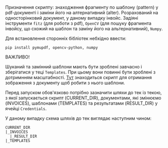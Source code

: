 Призначення скрипту: знаходження фрагменту по шаблону (pattern) у pdf-документі і заміни його на алтернативний (alter). Розрахований на односторінковий документ, у даному випадку інвойс. Задіяні інструменти `fitz` (для роботи з pdf), `OpenCV` (для пошуку фрагмента інвойсу, що схожий на шаблон та заміну його на альтернативний), `Numpy`.

Для встановлення сторонніх бібліотек небхідно ввести:


```
pip install pymupdf, opencv-python, numpy
```
ВАЖЛИВО!

Шуканий та замінний шаблони мають бути зроблені завчасно і зберігатися у теці `Templates`. При цьому вони повинні бути зроблені з дотримнням масштабності. [Тут](https://colab.research.google.com/drive/1oEWHce6M3FBNgiSBHZs6XJf6Ty723QE1#scrollTo=E2i_7QGG8bBU&line=6&uniqifier=1) знаходиться скрипт для отримання зображення з документу щоб робити з нього шаблони.

Перед запуском обов'язково потрібно зазначити шляхи до тек із текою, з якої запускається скрипт (CURRENT_DIR), документами, які змінюємо (INVOICES), шаблонами (TEMPLATES) та результатами (RESULT_DIR) у ячейці `Credentials`.  


У даному випадку схема шляхів до тек виглядає наступним чином:
```
CURRENT_DIR
|_INVOICES
  |_RESULT_DIR
|_TEMPLATES
```